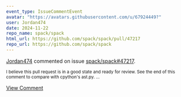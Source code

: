 ```yaml
---
event_type: IssueCommentEvent
avatar: "https://avatars.githubusercontent.com/u/67924449?"
user: Jordan474
date: 2024-11-22
repo_name: spack/spack
html_url: https://github.com/spack/spack/pull/47217
repo_url: https://github.com/spack/spack
---
```


<a href='https://github.com/Jordan474' target='_blank'>Jordan474</a> commented on issue <a href='https://github.com/spack/spack/pull/47217' target='_blank'>spack/spack#47217</a>.

<small>I believe this pull request is in a good state and ready for review.  See the end of this comment to compare with cpython's ast.py....</small>

<a href='https://github.com/spack/spack/pull/47217' target='_blank'>View Comment</a>